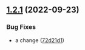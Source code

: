## [1.2.1](https://github.com/connorjburton/test-release-repo/compare/v1.2.0...v1.2.1) (2022-09-23)


### Bug Fixes

* a change ([72d21d1](https://github.com/connorjburton/test-release-repo/commit/72d21d16d49611e08c88f4172cb96868a800ff76))
